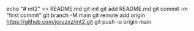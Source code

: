 echo "# mt2" >> README.md
git init
git add README.md
git commit -m "first commit"
git branch -M main
git remote add origin https://github.com/jcruzxz/mt2.git
git push -u origin main
